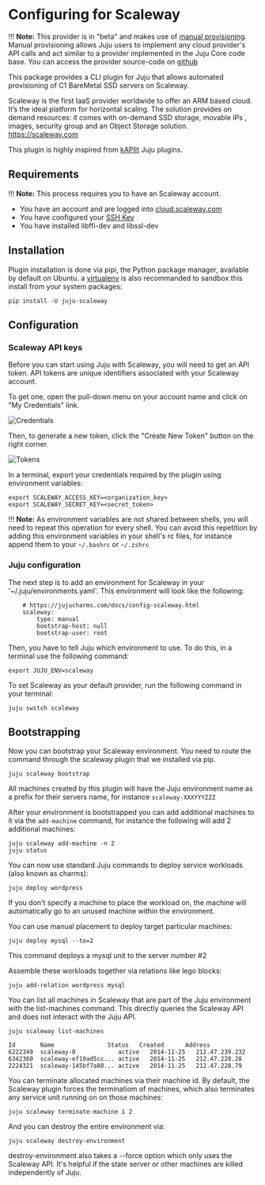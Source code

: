 # Configuring for Scaleway

!!! **Note:** This provider is in "beta"
and makes use of [manual provisioning](config-manual.html). Manual provisioning
allows Juju users to implement any cloud provider's API calls and act similar to
a provider implemented in the Juju Core code base.
You can access the provider source-code on [github](https://github.com/scaleway/juju-scaleway)

This package provides a CLI plugin for Juju that allows automated
provisioning of C1 BareMetal SSD servers on Scaleway.

Scaleway is the first IaaS provider worldwide to offer an ARM based cloud.
It’s the ideal platform for horizontal scaling.
The solution provides on demand resources: it comes with on-demand SSD storage, movable IPs
, images, security group and an Object Storage solution.
https://scaleway.com

This plugin is highly inspired from [kAPIlt](https://github.com/kAPIlt) Juju plugins.

## Requirements

!!! **Note:** This process requires you to have an Scaleway account.

- You have an account and are logged into [cloud.scaleway.com](https://cloud.scaleway.com)
- You have configured your [SSH Key](https://www.scaleway.com/docs/configure_new_ssh_key)
- You have installed libffi-dev and libssl-dev

## Installation

Plugin installation is done via pipi, the Python package manager, available by default on Ubuntu.
a [virtualenv](http://virtualenv.readthedocs.org/en/latest/index.html) is also recommanded to sandbox this install from your system packages:

```
pip install -U juju-scaleway
```

## Configuration

### Scaleway API keys

Before you can start using Juju with Scaleway, you will need to get an API token.
API tokens are unique identifiers associated with your Scaleway account.

To get one, open the pull-down menu on your account name and click on "My Credentials" link.

![Credentials](http://i.imgur.com/3rZpnTJ.png)

Then, to generate a new token, click the "Create New Token" button on the right corner.

![Tokens](http://i.imgur.com/cJcnO9S.png)

In a terminal, export your credentials required by the plugin using environment variables:

```
export SCALEWAY_ACCESS_KEY=<organization_key>
export SCALEWAY_SECRET_KEY=<secret_token>
```

!!! **Note:** As environment variables are not shared between shells, you will need to repeat this operation for every shell.
You can avoid this repetition by adding this environment variables in your shell's rc files, for instance append them to your `~/.bashrc` or `~/.zshrc`

### Juju configuration

The next step is to add an environment for Scaleway in your '~/.juju/environments.yaml'. This environment will look like the following:

```
    # https://jujucharms.com/docs/config-scaleway.html
    scaleway:
        type: manual
        bootstrap-host: null
        bootstrap-user: root
```

Then, you have to tell Juju which environment to use.
To do this, in a terminal use the following command:

```
export JUJU_ENV=scaleway
```

To set Scaleway as your default provider, run the following command in your terminal:

```
juju switch scaleway
```

## Bootstrapping

Now you can bootstrap your Scaleway environment.
You need to route the command through the scaleway plugin that we installed via pip.

```
juju scaleway bootstrap
```

All machines created by this plugin will have the Juju environment
name as a prefix for their servers name, for instance `scaleway-XXXYYYZZZ`

After your environment is bootstrapped you can add additional machines
to it via the `add-machine` command, for instance the following will
add 2 additional machines:

```
juju scaleway add-machine -n 2
juju status
```

You can now use standard Juju commands to deploy service workloads (also known as charms):

```
juju deploy wordpress
```

If you don't specify a machine to place the workload on, the machine
will automatically go to an unused machine within the environment.

You can use manual placement to deploy target particular machines:

```
juju deploy mysql --to=2
```

This command deploys a mysql unit to the server number #2

Assemble these workloads together via relations like lego blocks:

```
juju add-relation wordpress mysql
```

You can list all machines in Scaleway that are part of the Juju
environment with the list-machines command. This directly queries the Scaleway
API and does not interact with the Juju API.

```
juju scaleway list-machines

Id       Name               Status   Created      Address
6222349  scaleway-0            active   2014-11-25   212.47.239.232
6342360  scaleway-ef19ad5cc... active   2014-11-25   212.47.228.28
2224321  scaleway-145bf7a80... active   2014-11-25   212.47.228.79
```

You can terminate allocated machines via their machine id. By default, the
Scaleway plugin forces the terminatiom of machines, which also terminates any service unit running on on those machines:

```
juju scaleway terminate-machine 1 2
```

And you can destroy the entire environment via:

```
juju scaleway destroy-environment
```

destroy-environment also takes a --force option which only uses the
Scaleway API. It's helpful if the state server or other machines are
killed independently of Juju.

